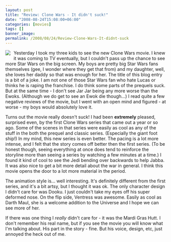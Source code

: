```yaml
---
layout: post
title: "Review: Clone Wars - It didn't suck!"
date: "2008-08-24T15:08:00+06:00"
categories: [movies]
tags: []
banner_image: 
permalink: /2008/08/24/Review-Clone-Wars-It-didnt-suck
---
```


<img src="https://static.raymondcamden.com/images/cfjedi/poster.png" align="left" style="margin-right:10px;margin-bottom:10px"> Yesterday I took my three kids to see the new Clone Wars movie. I knew it was coming to TV eventually, but I couldn't pass up the chance to see more Star Wars on the big screen. My boys are pretty big Star Wars fans themselves (gee, I wonder where they get that from) and my daughter, well, she loves her daddy so that was enough for her. The title of this blog entry is a bit of a joke. I am not one of those Star Wars fan who hate Lucas or thinks he is raping the franchise. I do think some parts of the prequels suck. But at the same time - I don't see Jar Jar being any more worse than the Ewoks. (Although we do get to see an Ewok die though...) I read quite a few negative reviews of the movie, but I went with an open mind and figured - at worse - my boys would absolutely love it. 

Turns out the movie really doesn't suck! I had been <b>extremely</b> pleased, surprised even, by the first Clone Wars series that came out a year or so ago. Some of the scenes in that series were easily as cool as any of the stuff in the both the prequel and classic series. (Especially the giant foot ship!) In my mind, this new series is even better. The pacing is a lot more intense, and I felt that the story comes off better then the first series. (To be honest though, seeing everything at once does tend to reinforce the storyline more than seeing a series by watching a few minutes at a time.) I found it kind of cool to see the Jedi bending over backwards to help Jabba. It was also nice to get a bit more detail about the war in general. I think this movie opens the door to a lot more material in the period. 

The animation style is... well interesting. It's definitely different from the first series, and it's a bit artsy, but I thought it was ok. The only character design I didn't care for was Dooku. I just couldn't take my eyes off his super deformed nose. On the flip side, Ventress was awesome. Easily as cool as Darth Maul, she is a welcome addition to the Universe and I hope we can see more of her. 

If there was one thing I <i>really</i> didn't care for - it was the Mardi Gras Hutt. I don't remember his real name, but if you see the movie you will know what I'm talking about. His part in the story - fine. But his voice, design, etc, just annoyed the heck out of me. 

<br clear="left">